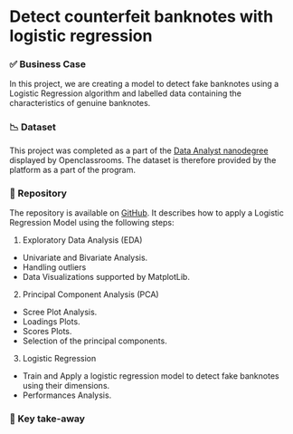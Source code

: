 # Detect counterfeit banknotes with logistic regression

### ✅ Business Case

In this project, we are creating a model to detect fake banknotes using a Logistic Regression algorithm and labelled data containing the characteristics of genuine banknotes. 


### 📉 Dataset

This project was completed as a part of the [Data Analyst nanodegree](https://openclassrooms.com/en/dashboard/paths) displayed by Openclassrooms. 
The dataset is therefore provided by the platform as a part of the program.

### 📒 Repository
The repository is available on [GitHub](https://github.com/AurelieGIRAUD/Data_Science_Projects/tree/main/Logistic_Regression). It describes how to apply a Logistic Regression Model using the following steps:

1) Exploratory Data Analysis (EDA)
  
  - Univariate and Bivariate Analysis. 
  - Handling outliers
  - Data Visualizations supported by MatplotLib.
  
  2) Principal Component Analysis (PCA)
  
  - Scree Plot Analysis.
  - Loadings Plots.
  - Scores Plots.
  - Selection of the principal components.
  
  3) Logistic Regression
  
  - Train and Apply a logistic regression model to detect fake banknotes using their dimensions.
  - Performances Analysis.


### 🎯 Key take-away
  

  
